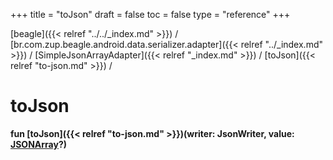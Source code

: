 +++
title = "toJson"
draft = false
toc = false
type = "reference"
+++

[beagle]({{< relref "../../_index.md" >}}) / [br.com.zup.beagle.android.data.serializer.adapter]({{< relref "../_index.md" >}}) / [SimpleJsonArrayAdapter]({{< relref "_index.md" >}}) / [toJson]({{< relref "to-json.md" >}}) / 



# toJson  
  
<b><b>fun [toJson]({{< relref "to-json.md" >}})(writer: JsonWriter, value: [JSONArray](https://developer.android.com/reference/kotlin/org/json/JSONArray.html)?)</b></b>  



